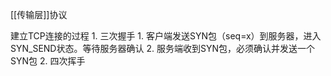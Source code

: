 [[传输层]]协议

建立TCP连接的过程
	1. 三次握手
		1. 客户端发送SYN包（seq=x）到服务器，进入SYN_SEND状态。等待服务器确认
		2. 服务端收到SYN包，必须确认并发送一个SYN包
	2. 四次挥手